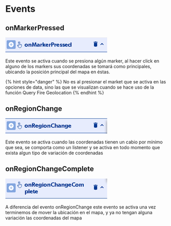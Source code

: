 # Events

## onMarkerPressed

![](../../../.gitbook/assets/image%20%28260%29.png)

Este evento se activa cuando se presiona algún marker, al hacer click en alguno de los markers sus coordenadas se tomará como principales, ubicando la posición principal del mapa en éstas.

{% hint style="danger" %}
No es al presionar el market que se activa en las opciones de data, sino las que se visualizan cuando se hace uso de la función Query Fire Geolocation
{% endhint %}

## onRegionChange

![](../../../.gitbook/assets/image%20%28241%29.png)

Este evento se activa cuando las coordenadas tienen un cabio por mínimo que sea, se comporta como un listener y se activa en todo momento que exista algun tipo de variación de coordenadas

## onRegionChangeComplete

![](../../../.gitbook/assets/image%20%28268%29.png)

A diferencia del evento onRegionChange este evento se activa una vez terminemos de mover la ubicación en el mapa, y ya no tengan alguna variación las coordenadas del mapa

